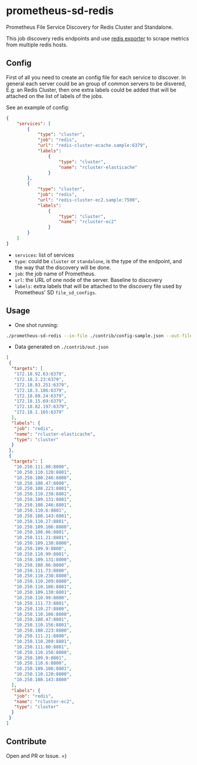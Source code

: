 # prometheus-sd-redis

Prometheus File Service Discovery for Redis Cluster and Standalone.

This job discovery redis endpoints and use [redis exporter](https://github.com/oliver006/redis_exporter#prometheus-configuration-to-scrape-multiple-redis-hosts) to scrape metrics from multiple redis hosts.

## Config

First of all you need to create an config file for each service to discover. In general each server could be an group of common servers to be disvered, E.g: an Redis Cluster, then one extra labels could be added that will be attached on the list of labels of the jobs.

See an example of config:

```json
{
    "services": [
        {
            "type": "cluster",
            "job": "redis",
            "url": "redis-cluster-ecache.sample:6379",
            "labels":
                {
                    "type": "cluster",
                    "name": "rcluster-elasticache"
                }
        },
        {
            "type": "cluster",
            "job": "redis",
            "url": "redis-cluster-ec2.sample:7500",
            "labels":
                {
                    "type": "cluster",
                    "name": "rcluster-ec2"
                }
        }
    ]
}
```

* `services`: list of services
* `type`: could be `cluster` or `standalone`, is the type of the endpoint, and the way that the discovery will be done.
* `job`: the job name of Prometheus.
* `url`: the URL of one node of the server. Baseline to discovery
* `labels`: extra labels that will be attached to the discovery file used by Prometheus' SD `file_sd_configs`.

## Usage

* One shot running:

```bash
./prometheus-sd-redis --in-file ./contrib/config-sample.json --out-file ./contrib/out.json
```

* Data generated on `./contrib/out.json`

```json
[
 {
  "targets": [
   "172.18.92.63:6379",
   "172.18.2.23:6379",
   "172.18.83.251:6379",
   "172.18.3.186:6379",
   "172.18.89.24:6379",
   "172.18.15.69:6379",
   "172.18.82.197:6379",
   "172.18.1.165:6379"
  ],
  "labels": {
   "job": "redis",
   "name": "rcluster-elasticache",
   "type": "cluster"
  }
 },
 {
  "targets": [
   "10.250.111.80:8800",
   "10.250.110.120:8801",
   "10.250.108.246:8800",
   "10.250.108.47:8800",
   "10.250.108.223:8801",
   "10.250.110.238:8801",
   "10.250.109.131:8801",
   "10.250.108.246:8801",
   "10.250.110.6:8801",
   "10.250.108.143:8801",
   "10.250.110.27:8801",
   "10.250.109.106:8800",
   "10.250.108.86:8801",
   "10.250.111.21:8801",
   "10.250.109.130:8800",
   "10.250.109.9:8800",
   "10.250.110.99:8801",
   "10.250.109.131:8800",
   "10.250.108.86:8800",
   "10.250.111.73:8800",
   "10.250.110.238:8800",
   "10.250.110.209:8800",
   "10.250.110.106:8801",
   "10.250.109.130:8801",
   "10.250.110.99:8800",
   "10.250.111.73:8801",
   "10.250.110.27:8800",
   "10.250.110.106:8800",
   "10.250.108.47:8801",
   "10.250.110.156:8801",
   "10.250.108.223:8800",
   "10.250.111.21:8800",
   "10.250.110.209:8801",
   "10.250.111.80:8801",
   "10.250.110.156:8800",
   "10.250.109.9:8801",
   "10.250.110.6:8800",
   "10.250.109.106:8801",
   "10.250.110.120:8800",
   "10.250.108.143:8800"
  ],
  "labels": {
   "job": "redis",
   "name": "rcluster-ec2",
   "type": "cluster"
  }
 }
]
```

## Contribute

Open and PR or Issue. =)